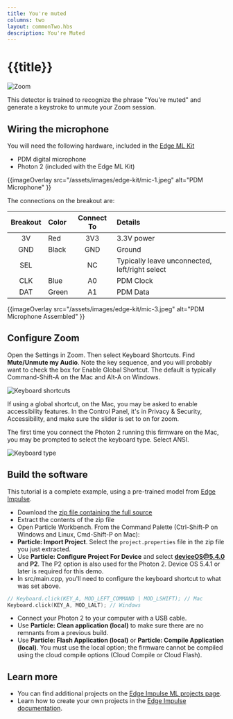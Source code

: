```yaml
---
title: You're muted
columns: two
layout: commonTwo.hbs
description: You're Muted
---
```


# {{title}}

![Zoom](/assets/images/edge-kit/zoom.png)

This detector is trained to recognize the phrase "You're muted" and generate a keystroke to unmute your Zoom session. 

## Wiring the microphone

You will need the following hardware, included in the [Edge ML Kit](/reference/datasheets/accessories/edge-ml-kit/)

- PDM digital microphone
- Photon 2 (included with the Edge ML Kit)

{{imageOverlay src="/assets/images/edge-kit/mic-1.jpeg" alt="PDM Microphone" }}

The connections on the breakout are:

| Breakout | Color | Connect To | Details |
| :---: | :--- | :---: | :--- |
| 3V | Red | 3V3 | 3.3V power |
| GND | Black | GND | Ground |
| SEL | | NC | Typically leave unconnected, left/right select |
| CLK | Blue | A0 | PDM Clock |
| DAT | Green | A1 | PDM Data |

{{imageOverlay src="/assets/images/edge-kit/mic-3.jpeg" alt="PDM Microphone Assembled" }}

## Configure Zoom

Open the Settings in Zoom. Then select Keyboard Shortcuts. Find **Mute/Unmute my Audio**. Note the key sequence, and you will probably want to check the box for Enable Global Shortcut. The default is typically Command-Shift-A on the Mac and Alt-A on Windows.

![Keyboard shortcuts](/assets/images/edge-kit/keyboard-shortcuts.png)

If using a global shortcut, on the Mac, you may be asked to enable accessibility features. In the Control Panel, it's in Privacy & Security, Accessibility, and make sure the slider is set to on for zoom.

The first time you connect the Photon 2 running this firmware on the Mac, you may be prompted to select the keyboard type. Select ANSI.

![Keyboard type](/assets/images/edge-kit/keyboard-type.png)

## Build the software

This tutorial is a complete example, using a pre-trained model from [Edge Impulse](https://www.edgeimpulse.com/).

- Download the [zip file containing the full source](/assets/files/edge-ml/You_re_Muted__inferencing.zip)
- Extract the contents of the zip file
- Open Particle Workbench. From the Command Palette (Ctrl-Shift-P on Windows and Linux, Cmd-Shift-P on Mac):
- **Particle: Import Project**. Select the `project.properties` file in the zip file you just extracted.
- Use **Particle: Configure Project For Device** and select **deviceOS@5.4.0** and **P2**. The P2 option is also used for the Photon 2. Device OS 5.4.1 or later is required for this demo.
- In src/main.cpp, you'll need to configure the keyboard shortcut to what was set above. 

```cpp
// Keyboard.click(KEY_A, MOD_LEFT_COMMAND | MOD_LSHIFT); // Mac
Keyboard.click(KEY_A, MOD_LALT); // Windows                
```

- Connect your Photon 2 to your computer with a USB cable.
- Use **Particle: Clean application (local)** to make sure there are no remnants from a previous build.
- Use **Particle: Flash Application (local)** or **Particle: Compile Application (local)**. You must use the local option; the firmware cannot be compiled using the cloud compile options (Cloud Compile or Cloud Flash). 


## Learn more

- You can find additional projects on the [Edge Impulse ML projects page](https://www.edgeimpulse.com/projects/all?search=particle).
- Learn how to create your own projects in the [Edge Impulse documentation](https://docs.edgeimpulse.com/docs).
